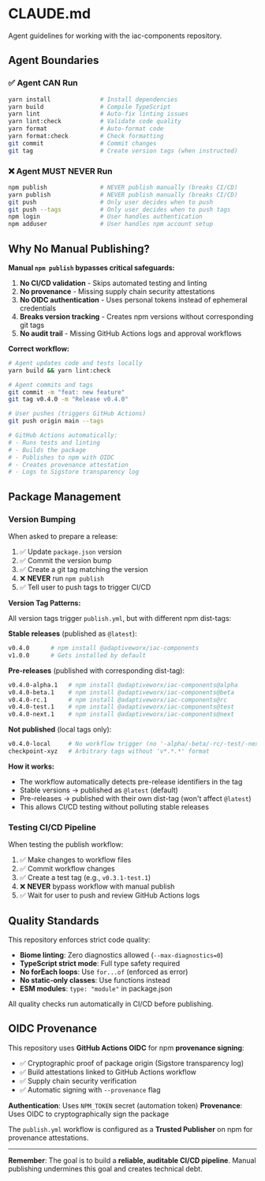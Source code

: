 # CLAUDE.md

Agent guidelines for working with the iac-components repository.

## Agent Boundaries

### ✅ Agent CAN Run

```bash
yarn install              # Install dependencies
yarn build                # Compile TypeScript
yarn lint                 # Auto-fix linting issues
yarn lint:check           # Validate code quality
yarn format               # Auto-format code
yarn format:check         # Check formatting
git commit                # Commit changes
git tag                   # Create version tags (when instructed)
```

### ❌ Agent MUST NEVER Run

```bash
npm publish               # NEVER publish manually (breaks CI/CD)
yarn publish              # NEVER publish manually (breaks CI/CD)
git push                  # Only user decides when to push
git push --tags           # Only user decides when to push tags
npm login                 # User handles authentication
npm adduser               # User handles npm account setup
```

## Why No Manual Publishing?

**Manual `npm publish` bypasses critical safeguards:**

1. **No CI/CD validation** - Skips automated testing and linting
2. **No provenance** - Missing supply chain security attestations
3. **No OIDC authentication** - Uses personal tokens instead of ephemeral credentials
4. **Breaks version tracking** - Creates npm versions without corresponding git tags
5. **No audit trail** - Missing GitHub Actions logs and approval workflows

**Correct workflow:**
```bash
# Agent updates code and tests locally
yarn build && yarn lint:check

# Agent commits and tags
git commit -m "feat: new feature"
git tag v0.4.0 -m "Release v0.4.0"

# User pushes (triggers GitHub Actions)
git push origin main --tags

# GitHub Actions automatically:
# - Runs tests and linting
# - Builds the package
# - Publishes to npm with OIDC
# - Creates provenance attestation
# - Logs to Sigstore transparency log
```

## Package Management

### Version Bumping

When asked to prepare a release:

1. ✅ Update `package.json` version
2. ✅ Commit the version bump
3. ✅ Create a git tag matching the version
4. ❌ **NEVER** run `npm publish`
5. ✅ Tell user to push tags to trigger CI/CD

**Version Tag Patterns:**

All version tags trigger `publish.yml`, but with different npm dist-tags:

**Stable releases** (published as `@latest`):
```bash
v0.4.0      # npm install @adaptiveworx/iac-components
v1.0.0      # Gets installed by default
```

**Pre-releases** (published with corresponding dist-tag):
```bash
v0.4.0-alpha.1   # npm install @adaptiveworx/iac-components@alpha
v0.4.0-beta.1    # npm install @adaptiveworx/iac-components@beta
v0.4.0-rc.1      # npm install @adaptiveworx/iac-components@rc
v0.4.0-test.1    # npm install @adaptiveworx/iac-components@test
v0.4.0-next.1    # npm install @adaptiveworx/iac-components@next
```

**Not published** (local tags only):
```bash
v0.4.0-local     # No workflow trigger (no '-alpha/-beta/-rc/-test/-next' suffix)
checkpoint-xyz   # Arbitrary tags without 'v*.*.*' format
```

**How it works:**
- The workflow automatically detects pre-release identifiers in the tag
- Stable versions → published as `@latest` (default)
- Pre-releases → published with their own dist-tag (won't affect `@latest`)
- This allows CI/CD testing without polluting stable releases

### Testing CI/CD Pipeline

When testing the publish workflow:

1. ✅ Make changes to workflow files
2. ✅ Commit workflow changes
3. ✅ Create a test tag (e.g., `v0.3.1-test.1`)
4. ❌ **NEVER** bypass workflow with manual publish
5. ✅ Wait for user to push and review GitHub Actions logs

## Quality Standards

This repository enforces strict code quality:

- **Biome linting**: Zero diagnostics allowed (`--max-diagnostics=0`)
- **TypeScript strict mode**: Full type safety required
- **No forEach loops**: Use `for...of` (enforced as error)
- **No static-only classes**: Use functions instead
- **ESM modules**: `type: "module"` in package.json

All quality checks run automatically in CI/CD before publishing.

## OIDC Provenance

This repository uses **GitHub Actions OIDC** for npm **provenance signing**:

- ✅ Cryptographic proof of package origin (Sigstore transparency log)
- ✅ Build attestations linked to GitHub Actions workflow
- ✅ Supply chain security verification
- ✅ Automatic signing with `--provenance` flag

**Authentication**: Uses `NPM_TOKEN` secret (automation token)
**Provenance**: Uses OIDC to cryptographically sign the package

The `publish.yml` workflow is configured as a **Trusted Publisher** on npm for provenance attestations.

---

**Remember**: The goal is to build a **reliable, auditable CI/CD pipeline**. Manual publishing undermines this goal and creates technical debt.
